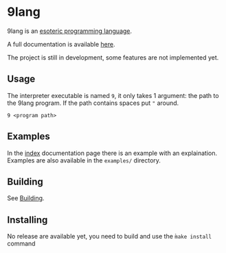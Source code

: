 # 9lang

9lang is an [esoteric programming language](https://en.wikipedia.org/wiki/Esoteric_programming_language).

A full documentation is available [here](docs/index.md).

The project is still in development, some features are not implemented yet.

## Usage

The interpreter executable is named `9`, it only takes 1 argument: the path to the 9lang program. If the path contains spaces put `"` around.
```
9 <program path>
```

## Examples

In the [index](docs/index.md) documentation page there is an example with an explaination.
Examples are also available in the `examples/` directory.


## Building

See [Building](docs/building.md).


## Installing

No release are available yet, you need to build and use the ̀`make install` command
